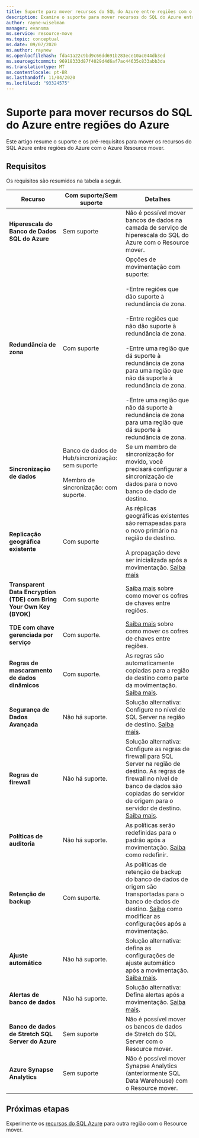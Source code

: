 ```yaml
---
title: Suporte para mover recursos do SQL do Azure entre regiões com o Azure Resource mover.
description: Examine o suporte para mover recursos do SQL do Azure entre regiões com o Azure Resource mover.
author: rayne-wiselman
manager: evansma
ms.service: resource-move
ms.topic: conceptual
ms.date: 09/07/2020
ms.author: raynew
ms.openlocfilehash: fda41a22c9bd9c66dd691b283ece10ac044db3ed
ms.sourcegitcommit: 96918333d87f4029d4d6af7ac44635c833abb3da
ms.translationtype: MT
ms.contentlocale: pt-BR
ms.lasthandoff: 11/04/2020
ms.locfileid: "93324575"
---
```

# <a name="support-for-moving-azure-sql-resources-between-azure-regions"></a>Suporte para mover recursos do SQL do Azure entre regiões do Azure

Este artigo resume o suporte e os pré-requisitos para mover os recursos do SQL Azure entre regiões do Azure com o Azure Resource mover.

## <a name="requirements"></a>Requisitos

Os requisitos são resumidos na tabela a seguir.

**Recurso** | **Com suporte/Sem suporte** | **Detalhes**
--- | --- | ---
**Hiperescala do Banco de Dados SQL do Azure** | Sem suporte | Não é possível mover bancos de dados na camada de serviço de hiperescala do SQL do Azure com o Resource mover.
**Redundância de zona** | Com suporte |  Opções de movimentação com suporte:<br/><br/> -Entre regiões que dão suporte à redundância de zona.<br/><br/> -Entre regiões que não dão suporte à redundância de zona.<br/><br/> -Entre uma região que dá suporte à redundância de zona para uma região que não dá suporte à redundância de zona.<br/><br/> -Entre uma região que não dá suporte à redundância de zona para uma região que dá suporte à redundância de zona. 
**Sincronização de dados** | Banco de dados de Hub/sincronização: sem suporte<br/><br/> Membro de sincronização: com suporte. | Se um membro de sincronização for movido, você precisará configurar a sincronização de dados para o novo banco de dado de destino.
**Replicação geográfica existente** | Com suporte | As réplicas geográficas existentes são remapeadas para o novo primário na região de destino.<br/><br/> A propagação deve ser inicializada após a movimentação. [Saiba mais](/azure/sql-database/sql-database-active-geo-replication-portal)
**Transparent Data Encryption (TDE) com Bring Your Own Key (BYOK)** | Com suporte | [Saiba mais](../key-vault/general/move-region.md) sobre como mover os cofres de chaves entre regiões.
**TDE com chave gerenciada por serviço** | Com suporte. |  [Saiba mais](../key-vault/general/move-region.md) sobre como mover os cofres de chaves entre regiões.
**Regras de mascaramento de dados dinâmicos** | Com suporte. | As regras são automaticamente copiadas para a região de destino como parte da movimentação. [Saiba mais](https://docs.microsoft.com/azure/sql-database/sql-database-dynamic-data-masking-get-started-portal).
**Segurança de Dados Avançada** | Não há suporte. | Solução alternativa: Configure no nível de SQL Server na região de destino. [Saiba mais](https://docs.microsoft.com/azure/sql-database/sql-database-advanced-data-security).
**Regras de firewall** | Não há suporte. | Solução alternativa: Configure as regras de firewall para SQL Server na região de destino. As regras de firewall no nível de banco de dados são copiadas do servidor de origem para o servidor de destino. [Saiba mais](https://docs.microsoft.com/azure/sql-database/sql-database-server-level-firewall-rule).
**Políticas de auditoria** | Não há suporte. | As políticas serão redefinidas para o padrão após a movimentação. [Saiba](https://docs.microsoft.com/azure/sql-database/sql-database-auditing) como redefinir.
**Retenção de backup** | Com suporte. | As políticas de retenção de backup do banco de dados de origem são transportadas para o banco de dados de destino. [Saiba](/azure/sql-database/sql-database-long-term-backup-retention-configure) como modificar as configurações após a movimentação.
**Ajuste automático** | Não há suporte. | Solução alternativa: defina as configurações de ajuste automático após a movimentação. [Saiba mais](https://docs.microsoft.com/azure/sql-database/sql-database-automatic-tuning-enable).
**Alertas de banco de dados** | Não há suporte. | Solução alternativa: Defina alertas após a movimentação. [Saiba mais](https://docs.microsoft.com/azure/sql-database/sql-database-insights-alerts-portal).
**Banco de dados de Stretch SQL Server do Azure** | Sem suporte | Não é possível mover os bancos de dados de Stretch do SQL Server com o Resource mover.
**Azure Synapse Analytics** | Sem suporte | Não é possível mover Synapse Analytics (anteriormente SQL Data Warehouse) com o Resource mover.
## <a name="next-steps"></a>Próximas etapas

Experimente os [recursos do SQL Azure](tutorial-move-region-sql.md) para outra região com o Resource mover.